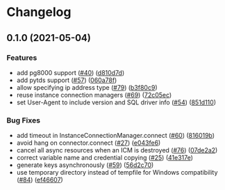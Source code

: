 # Changelog

## 0.1.0 (2021-05-04)


### Features

* add pg8000 support ([#40](https://www.github.com/renovate-bot/cloud-sql-python-connector/issues/40)) ([d810d7d](https://www.github.com/renovate-bot/cloud-sql-python-connector/commit/d810d7da9a5048714ad1e1ad28e681e0f679e1a4))
* add pytds support ([#57](https://www.github.com/renovate-bot/cloud-sql-python-connector/issues/57)) ([060a78f](https://www.github.com/renovate-bot/cloud-sql-python-connector/commit/060a78f906ba833b6e411d3c9ccb3ad41a6db355))
* allow specifying ip address type ([#79](https://www.github.com/renovate-bot/cloud-sql-python-connector/issues/79)) ([b3f80c9](https://www.github.com/renovate-bot/cloud-sql-python-connector/commit/b3f80c94a662169ad555371342b6a3a4871b20de))
* reuse instance connection managers ([#69](https://www.github.com/renovate-bot/cloud-sql-python-connector/issues/69)) ([72c05ec](https://www.github.com/renovate-bot/cloud-sql-python-connector/commit/72c05ece4f24fe686a0e1ea70b53a4abb827b2d1))
* set User-Agent to include version and SQL driver info ([#54](https://www.github.com/renovate-bot/cloud-sql-python-connector/issues/54)) ([851d110](https://www.github.com/renovate-bot/cloud-sql-python-connector/commit/851d1109d8f79f7e0a362aeb97d0512d7f162aa6))


### Bug Fixes

* add timeout in InstanceConnectionManager.connect ([#60](https://www.github.com/renovate-bot/cloud-sql-python-connector/issues/60)) ([816019b](https://www.github.com/renovate-bot/cloud-sql-python-connector/commit/816019bebcb7037ffe81f70ce1dc19c39a8d508b))
* avoid hang on connector.connect ([#27](https://www.github.com/renovate-bot/cloud-sql-python-connector/issues/27)) ([e043fe6](https://www.github.com/renovate-bot/cloud-sql-python-connector/commit/e043fe68acb9d02b278000e2a4b2317f7ba0ab78))
* cancel all async resources when an ICM is destroyed ([#76](https://www.github.com/renovate-bot/cloud-sql-python-connector/issues/76)) ([07de2a2](https://www.github.com/renovate-bot/cloud-sql-python-connector/commit/07de2a203fcdba9130ca7013c63d3d778e2c4324))
* correct variable name and credential copying ([#25](https://www.github.com/renovate-bot/cloud-sql-python-connector/issues/25)) ([41e317e](https://www.github.com/renovate-bot/cloud-sql-python-connector/commit/41e317ecdf6131d933ee455cd68fc4006aac8584))
* generate keys asynchronously ([#59](https://www.github.com/renovate-bot/cloud-sql-python-connector/issues/59)) ([56d2c70](https://www.github.com/renovate-bot/cloud-sql-python-connector/commit/56d2c70c73e4496d1407d06eb4b398b99d55a3a5))
* use temporary directory instead of tempfile for Windows compatibility ([#84](https://www.github.com/renovate-bot/cloud-sql-python-connector/issues/84)) ([ef46607](https://www.github.com/renovate-bot/cloud-sql-python-connector/commit/ef46607adbeaaf34811f7352b1bcc6b4c2c80a06))
